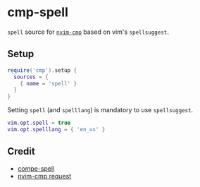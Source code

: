 # cmp-spell

`spell` source for [`nvim-cmp`](https://github.com/hrsh7th/nvim-cmp) based on vim's `spellsuggest`.

## Setup

```lua
require('cmp').setup {
  sources = {
    { name = 'spell' }
  }
}
```

Setting `spell` (and `spelllang`) is mandatory to use `spellsuggest`.

```lua
vim.opt.spell = true
vim.opt.spelllang = { 'en_us' }
```

## Credit

- [compe-spell](https://github.com/hrsh7th/nvim-compe/blob/master/lua/compe_spell/init.lua)
- [nvim-cmp request](https://github.com/hrsh7th/nvim-cmp/issues/69)
